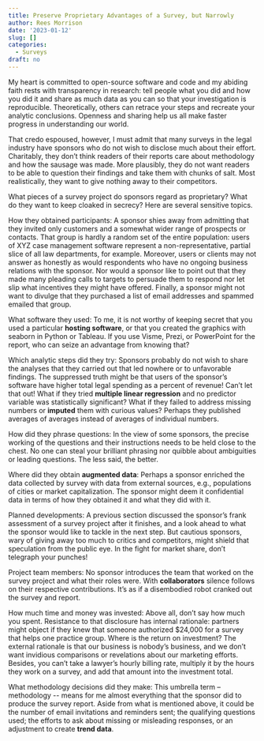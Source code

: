 ```yaml
---
title: Preserve Proprietary Advantages of a Survey, but Narrowly
author: Rees Morrison
date: '2023-01-12'
slug: []
categories:
  - Surveys
draft: no 
---
```


My heart is committed to open-source software and code and my abiding faith rests with transparency in research:  tell people what you did and how you did it and share as much data as you can so that your investigation is reproducible.  Theoretically, others can retrace your steps and recreate your analytic conclusions.  Openness and sharing help us all make faster progress in understanding our world.

That credo espoused, however, I must admit that many surveys in the legal industry have sponsors who do not wish to disclose much about their effort.  Charitably, they don’t think readers of their reports care about methodology and how the sausage was made.  More plausibly, they do not want readers to be able to question their findings and take them with chunks of salt.  Most realistically, they want to give nothing away to their competitors.

What pieces of a survey project do sponsors regard as proprietary?   What do they want to keep cloaked in secrecy?  Here are several sensitive topics. 

How they obtained participants:  A sponsor shies away from admitting that they invited only customers and a somewhat wider range of prospects or contacts.  That group is hardly a random set of the entire population:  users of XYZ case management software represent a non-representative, partial slice of all law departments, for example.  Moreover, users or clients may not answer as honestly as would respondents who have no ongoing business relations with the sponsor.  Nor would a sponsor like to point out that they made many pleading calls to targets to persuade them to respond nor let slip what incentives they might have offered.  Finally, a sponsor might not want to divulge that they purchased a list of email addresses and spammed emailed that group.

What software they used:  To me, it is not worthy of keeping secret that you used a particular **hosting software**, or that you created the graphics with seaborn in Python or Tableau.  If you use Visme, Prezi, or PowerPoint for the report, who can seize an advantage from knowing that?

Which analytic steps did they try:  Sponsors probably do not wish to share the analyses that they carried out that led nowhere or to unfavorable findings.  The suppressed truth might be that users of the sponsor’s software have higher total legal spending as a percent of revenue!  Can’t let that out!  What if they tried **multiple linear regression** and no predictor variable was statistically significant?  What if they failed to address missing numbers or **imputed** them with curious values?  Perhaps they published averages of averages instead of averages of individual numbers.
 
How did they phrase questions:  In the view of some sponsors, the precise working of the questions and their instructions needs to be held close to the chest.  No one can steal your brilliant phrasing nor quibble about ambiguities or leading questions.  The less said, the better.

Where did they obtain **augmented data**:  Perhaps a sponsor enriched the data collected by survey with data from external sources, e.g., populations of cities or market capitalization.  The sponsor might deem it confidential data in terms of how they obtained it and what they did with it.

Planned developments:   A previous section discussed the sponsor’s frank assessment of a survey project after it finishes, and a look ahead to what the sponsor would like to tackle in the next step.  But cautious sponsors, wary of giving away too much to critics and competitors, might shield that speculation from the public eye.  In the fight for market share, don’t telegraph your punches!

Project team members:  No sponsor introduces the team that worked on the survey project and what their roles were.  With **collaborators** silence follows on their respective contributions.  It’s as if a disembodied robot cranked out the survey and report.

How much time and money was invested:  Above all, don’t say how much you spent.  Resistance to that disclosure has internal rationale: partners might object if they knew that someone authorized $24,000 for a survey that helps one practice group.  Where is the return on investment?  The external rationale is that our business is nobody’s business, and we don’t want invidious comparisons or revelations about our marketing efforts.  Besides, you can’t take a lawyer’s hourly billing rate, multiply it by the hours they work on a survey, and add that amount into the investment total.

What methodology decisions did they make:  This umbrella term – methodology -- means for me almost everything that the sponsor did to produce the survey report.   Aside from what is mentioned above, it could be the number of email invitations and reminders sent; the qualifying questions used; the efforts to ask about missing or misleading responses, or an adjustment to create **trend data**.  

<!-- End of post -->